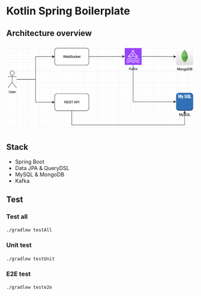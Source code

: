 # Kotlin Spring Boilerplate

## Architecture overview
![architecture](./architecture.png)

## Stack
- Spring Boot
- Data JPA & QueryDSL
- MySQL & MongoDB
- Kafka

## Test

### Test all

`./gradlew testAll`

### Unit test

`./gradlew testUnit`

### E2E test

`./gradlew teste2e`
